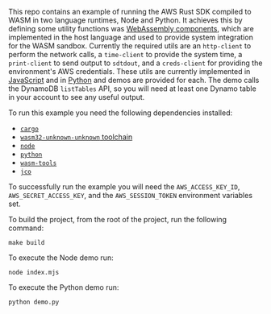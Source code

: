 This repo contains an example of running the AWS Rust SDK compiled to WASM in two
language runtimes, Node and Python. It achieves this by defining some utility
functions was [WebAssembly components](./wit/act-utils.wit), which are implemented in the host language
and used to provide system integration for the WASM sandbox. Currently the required
utils are an `http-client` to perform the network calls, a `time-client` to provide
the system time, a `print-client` to send output to `sdtdout`, and a `creds-client`
for providing the environment's AWS credentials. These utils are currently implemented in
[JavaScript](./jsbind/act-utils/) and in [Python](./demo.py) and demos are provided for each.
The demo calls the DynamoDB `listTables` API, so you will need at least one Dynamo table
in your account to see any useful output.

To run this example you need the following dependencies installed:

- [`cargo`](https://www.rust-lang.org/tools/install)
- [`wasm32-unknown-unknown` toolchain](https://rust-lang.github.io/rustup/concepts/toolchains.html)
- [`node`](https://nodejs.org/en/download)
- [`python`](https://www.python.org/downloads/)
- [`wasm-tools`](https://github.com/bytecodealliance/wasm-tools#installation)
- [`jco`](https://github.com/bytecodealliance/jco#installation)

To successfully run the example you will need the `AWS_ACCESS_KEY_ID`,
`AWS_SECRET_ACCESS_KEY`, and the `AWS_SESSION_TOKEN` environment variables set.

To build the project, from the root of the project, run the following command:

```
make build
```

To execute the Node demo run:

```
node index.mjs
```

To execute the Python demo run:

```
python demo.py
```
